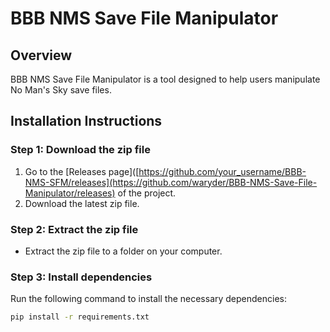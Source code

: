 # BBB NMS Save File Manipulator

## Overview
BBB NMS Save File Manipulator is a tool designed to help users manipulate No Man's Sky save files. 

## Installation Instructions

### Step 1: Download the zip file
1. Go to the [Releases page]([https://github.com/your_username/BBB-NMS-SFM/releases](https://github.com/waryder/BBB-NMS-Save-File-Manipulator/releases) of the project. 
2. Download the latest zip file.

### Step 2: Extract the zip file
- Extract the zip file to a folder on your computer.

### Step 3: Install dependencies
Run the following command to install the necessary dependencies:
```bash
pip install -r requirements.txt
